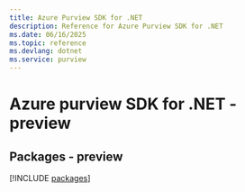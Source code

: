 ```yaml
---
title: Azure Purview SDK for .NET
description: Reference for Azure Purview SDK for .NET
ms.date: 06/16/2025
ms.topic: reference
ms.devlang: dotnet
ms.service: purview
---
```

# Azure purview SDK for .NET - preview
## Packages - preview
[!INCLUDE [packages](purview-index.md)]